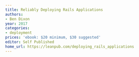 ```yaml
---
title: Reliably Deploying Rails Applications
authors:
- Ben Dixon
year: 2017
categories:
- deployment
prices: 'ebook: $20 minimum, $30 suggested'
editor: Self Published
home_url: https://leanpub.com/deploying_rails_applications
---
```

